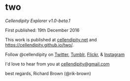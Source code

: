 # two
*Cellendipity Explorer v1.0-beta.1*

First published: 19th December 2016

This work is published at <a href="http://cellendipity.net">cellendipity.net</a> and https://cellendipity.github.io/two/.

Follow @cellendipity on <a href="https://twitter.com/cellendipity">Twitter</a>, <a href="http://cellendipity.tumblr.com/">Tumblr</a>,  <a href="https://www.flickr.com/photos/cellendipity/">Flickr</a>, &  <a href="https://www.instagram.com/cellendipity">Instagram</a>

I'd love to hear from you at cellendipity@gmail.com

best regards, Richard Brown (@rik-brown)

